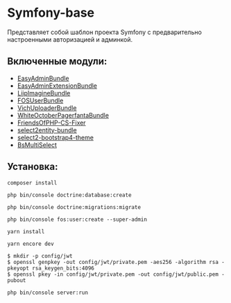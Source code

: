 # Symfony-base
Представляет собой шаблон проекта Symfony с предварительно настроенными авторизацией и админкой.
## Включенные модули:
* [EasyAdminBundle](https://symfony.com/doc/master/bundles/EasyAdminBundle/index.html)
* [EasyAdminExtensionBundle](https://github.com/alterphp/EasyAdminExtensionBundle)
* [LiipImagineBundle](https://symfony.com/doc/2.0/bundles/LiipImagineBundle/index.html)
* [FOSUserBundle](https://symfony.com/doc/current/bundles/FOSUserBundle/index.html)
* [VichUploaderBundle](https://symfony.com/doc/master/bundles/EasyAdminBundle/integration/vichuploaderbundle.html)
* [WhiteOctoberPagerfantaBundle](https://github.com/whiteoctober/WhiteOctoberPagerfantaBundle)
* [FriendsOfPHP-CS-Fixer](https://github.com/FriendsOfPHP/PHP-CS-Fixer)
* [select2entity-bundle](https://github.com/tetranz/select2entity-bundle)
* [select2-bootstrap4-theme](https://ttskch.github.io/select2-bootstrap4-theme/)
* [BsMultiSelect](https://dashboardcode.github.io/BsMultiSelect/)
## Установка:
```
composer install
```
```
php bin/console doctrine:database:create
```
```
php bin/console doctrine:migrations:migrate
```
```
php bin/console fos:user:create --super-admin
```
```
yarn install
```
```
yarn encore dev
```
```
$ mkdir -p config/jwt
$ openssl genpkey -out config/jwt/private.pem -aes256 -algorithm rsa -pkeyopt rsa_keygen_bits:4096
$ openssl pkey -in config/jwt/private.pem -out config/jwt/public.pem -pubout
```
```
php bin/console server:run
```
